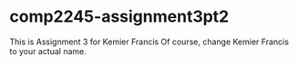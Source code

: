 # comp2245-assignment3pt2
This is Assignment 3 for Kemier Francis
Of course, change Kemier Francis to your actual name. 
